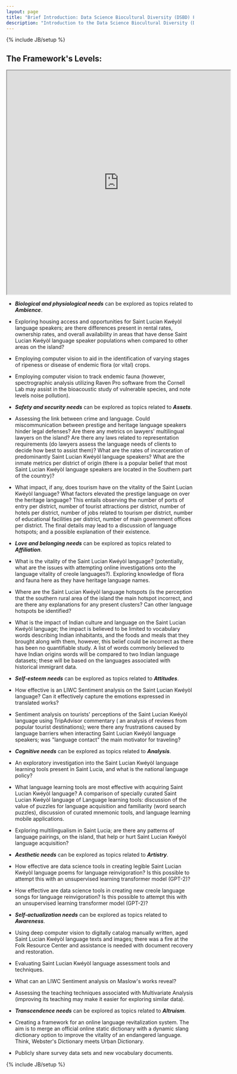 ```yaml
---
layout: page
title: "Brief Introduction: Data Science Biocultural Diversity (DSBD) Framework"
description: "Introduction to the Data Science Biocultural Diversity (DSBD) Framework"
---
```

{% include JB/setup %}

## The Framework's Levels:


<iframe width="600" height="600" src="https://prezi.com/i/anbnfuxd7fss/embed" webkitallowfullscreen="1" mozallowfullscreen="1" allowfullscreen="1"></iframe>



- __*Biological and physiological needs*__  can be explored as topics related to __*Ambience*__.

+ Exploring housing access and opportunities for Saint Lucian Kwéyòl language speakers; are there differences present in rental rates, ownership rates, and overall availability in areas that have dense Saint Lucian Kwéyòl language speaker populations when compared to other areas on the island?

+ Employing computer vision to aid in the identification of varying stages of ripeness or disease of endemic flora (or vital) crops. 

+ Employing computer vision to track endemic fauna (however, spectrographic analysis utilizing Raven Pro software from the Cornell Lab may assist in the bioacoustic study of vulnerable species, and note levels noise pollution).


- __*Safety and security needs*__ can be explored as topics related to __*Assets*__.


+ Assessing the link between crime and language. Could miscommunication between prestige and heritage language speakers hinder legal defenses? Are there any metrics on lawyers' multilingual lawyers on the island? Are there any laws related to representation requirements (do lawyers assess the language needs of clients to decide how best to assist them)? What are the rates of incarceration of predominantly Saint Lucian Kwéyòl language speakers? What are the inmate metrics per district of origin (there is a popular belief that most Saint Lucian Kwéyòl language speakers are located in the Southern part of the country)? 

+ What impact, if any, does tourism have on the vitality of the Saint Lucian Kwéyòl language? What factors elevated the prestige language on over the heritage language? This entails observing the number of ports of entry per district, number of tourist attractions per district, number of hotels per district, number of jobs related to tourism per district, number of educational facilities per district, number of main government offices per district. The final details may lead to a discussion of language hotspots; and a possible explanation of their existence. 

- __*Love and belonging needs*__ can be explored as topics related to __*Affiliation*__.

+ What is the vitality of the Saint Lucian Kwéyòl language? (potentially, what are the issues with attempting online investigations onto the language vitality of creole languages?). Exploring knowledge of flora and fauna here as they have heritage language names.

+ Where are the Saint Lucian Kwéyòl language hotspots (is the perception that the southern rural area of the island the main hotspot incorrect, and are there any explanations for any present clusters? Can other language hotspots be identified?

 + What is the impact of Indian culture and language on the Saint Lucian Kwéyòl language; the impact is believed to be limited to vocabulary words describing Indian inhabitants, and the foods and meals that they brought along with them, however, this belief could be incorrect as there has been no quantifiable study. A list of words commonly believed to have Indian origins words will be compared to two Indian language datasets; these will be based on the languages associated with historical immigrant data.


- __*Self-esteem needs*__ can be explored as topics related to __*Attitudes*__.

+ How effective is an LIWC Sentiment analysis on the Saint Lucian Kwéyòl language? Can it effectively capture the emotions expressed in translated works?

+ Sentiment analysis on tourists' perceptions of the Saint Lucian Kwéyòl language using TripAdvisor commentary ( an analysis of reviews from popular tourist destinations); were there any frustrations caused by language barriers when interacting Saint Lucian Kwéyòl language speakers; was "language contact" the main motivator for traveling?


- __*Cognitive needs*__ can be explored as topics related to __*Analysis*__.

+ An exploratory investigation into the Saint Lucian Kwéyòl language learning tools present in Saint Lucia, and what is the national language policy?

+ What language learning tools are most effective with acquiring Saint Lucian Kwéyòl language? A comparison of specially curated Saint Lucian Kwéyòl language of Language learning tools: discussion of the value of puzzles for language acquisition and familiarity (word search puzzles), discussion of curated mnemonic tools, and language learning mobile applications.

+ Exploring multilingualism in Saint Lucia; are there any patterns of language pairings, on the island, that help or hurt Saint Lucian Kwéyòl language acquisition? 


- __*Aesthetic needs*__ can be explored as topics related to __*Artistry*__.

+ How effective are data science tools in creating legible Saint Lucian Kwéyòl language poems for language reinvigoration? Is this possible to attempt this with an unsupervised learning transformer model (GPT-2)? 

+ How effective are data science tools in creating new creole language songs for language reinvigoration? Is this possible to attempt this with an unsupervised learning transformer model (GPT-2)? 


- __*Self-actualization needs*__ can be explored as topics related to __*Awareness*__. 

+ Using deep computer vision to digitally catalog manually written, aged  Saint Lucian Kwéyòl language texts and images; there was a fire at the Folk Resource Center and assistance is needed with document recovery and restoration.

+ Evaluating Saint Lucian Kwéyòl language assessment tools and techniques.

+ What can an LIWC Sentiment analysis on Maslow's works reveal?

+ Assessing the teaching techniques associated with Multivariate Analysis (improving its teaching may make it easier for exploring similar data).


- __*Transcendence needs*__ can be explored as topics related to __*Altruism*__.   

+ Creating a framework for an online language revitalization system. The aim is to merge an official online static dictionary with a dynamic slang dictionary option to improve the vitality of an endangered language. Think, Webster's Dictionary meets Urban Dictionary.

+ Publicly share survey data sets and new vocabulary documents.






{% include JB/setup %}
